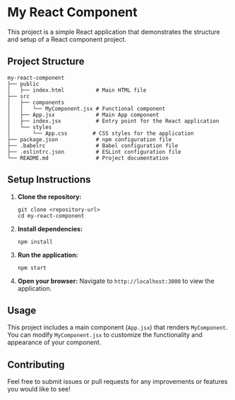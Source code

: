 # My React Component

This project is a simple React application that demonstrates the structure and setup of a React component project.

## Project Structure

```
my-react-component
├── public
│   ├── index.html          # Main HTML file
├── src
│   ├── components
│   │   └── MyComponent.jsx # Functional component
│   ├── App.jsx             # Main App component
│   ├── index.jsx           # Entry point for the React application
│   └── styles
│       └── App.css        # CSS styles for the application
├── package.json            # npm configuration file
├── .babelrc                # Babel configuration file
├── .eslintrc.json          # ESLint configuration file
└── README.md               # Project documentation
```

## Setup Instructions

1. **Clone the repository:**
   ```
   git clone <repository-url>
   cd my-react-component
   ```

2. **Install dependencies:**
   ```
   npm install
   ```

3. **Run the application:**
   ```
   npm start
   ```

4. **Open your browser:**
   Navigate to `http://localhost:3000` to view the application.

## Usage

This project includes a main component (`App.jsx`) that renders `MyComponent`. You can modify `MyComponent.jsx` to customize the functionality and appearance of your component.

## Contributing

Feel free to submit issues or pull requests for any improvements or features you would like to see!